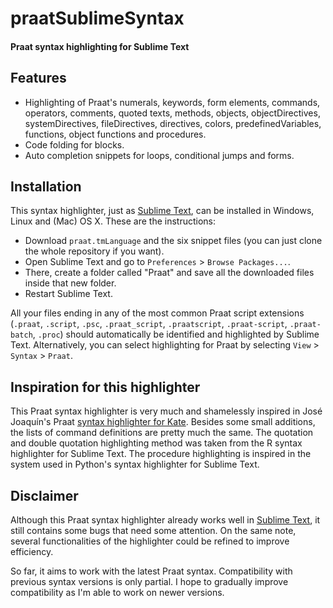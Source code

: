 # praatSublimeSyntax

#### Praat syntax highlighting for Sublime Text

## Features

* Highlighting of Praat's numerals, keywords, form elements,
commands, operators, comments, quoted texts, methods, objects,
objectDirectives, systemDirectives, fileDirectives, directives, colors,
predefinedVariables, functions, object functions and procedures.
* Code folding for blocks.
* Auto completion snippets for loops, conditional jumps and forms.

## Installation

This syntax highlighter, just as [Sublime Text][], can be installed in Windows,
Linux and (Mac) OS X. These are the instructions:
* Download `praat.tmLanguage` and the six snippet files (you can just clone
the whole repository if you want).
* Open Sublime Text and go to `Preferences` > `Browse Packages...`.
* There, create a folder called "Praat" and save all the downloaded files inside
that new folder.
* Restart Sublime Text.

All your files ending in any of the most common Praat script extensions
(`.praat`, `.script`, `.psc`, `.praat_script`, `.praatscript`,
`.praat-script`, `.praat-batch`, `.proc`) should automatically be
identified and highlighted by Sublime Text. Alternatively, you can
select highlighting for Praat by selecting `View` > `Syntax` > `Praat`.

## Inspiration for this highlighter

This Praat syntax highlighter is very much and shamelessly inspired in
José Joaquín's Praat [syntax highlighter for Kate][]. Besides some small additions,
the lists of command definitions are pretty much the same. The quotation
and double quotation highlighting method was taken from the R syntax
highlighter for Sublime Text. The procedure highlighting is inspired in
the system used in Python's syntax highlighter for Sublime Text.

## Disclaimer

Although this Praat syntax highlighter already works well in [Sublime Text][],
it still contains some bugs that need some attention. On the same note, several
functionalities of the highlighter could be refined to improve efficiency.

So far, it aims to work with the latest Praat syntax. Compatibility with
previous syntax versions is only partial. I hope to gradually improve
compatibility as I'm able to work on newer versions.

[syntax highlighter for Kate]: https://github.com/jjatria/praatKateSyntax
[Sublime Text]: http://www.sublimetext.com/